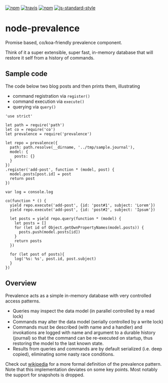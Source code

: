 [travis-image]:https://img.shields.io/travis/jlarsson/node-prevalence.svg?style=flat
[travis-url]: https://travis-ci.org/jlarsson/node-prevalence
[npm-image]:https://img.shields.io/npm/v/prevalence.svg?style=flat
[npm-url]:https://npmjs.org/package/prevalence
[license-image]:https://img.shields.io/npm/l/prevalence.svg?style=flat
[license-url]: LICENSE.md

[![npm][npm-image]][npm-url]
[![travis][travis-image]][travis-url]
[![npm][license-image]][license-url]
[![js-standard-style](https://img.shields.io/badge/code%20style-standard-brightgreen.svg?style=flat)](https://github.com/feross/standard)

# node-prevalence

Promise based, co/koa-friendly prevalence component.

Think of it a super extensible, super fast, in-memory database that will restore it self from a history of commands.

## Sample code
The code below two blog posts and then prints them, illustrating
- command registration via ```register()```
- command execution via ```execute()```
- querying via ```query()```

```
'use strict'

let path = require('path')
let co = require('co')
let prevalence = require('prevalence')

let repo = prevalence({
  path: path.resolve(__dirname, '../tmp/sample.journal'),
  model: {
    posts: {}
  }
})
.register('add-post', function * (model, post) {
  model.posts[post.id] = post
  return post
})

var log = console.log

co(function * () {
  yield repo.execute('add-post', {id: 'post#1', subject: 'Lorem'})
  yield repo.execute('add-post', {id: 'post#2', subject: 'Ipsum'})

  let posts = yield repo.query(function * (model) {
    let posts = []
    for (let id of Object.getOwnPropertyNames(model.posts)) {
      posts.push(model.posts[id])
    }
    return posts
  })

  for (let post of posts){
    log('%s: %s', post.id, post.subject)
  }
})
```

## Overview

Prevalence acts as a simple in-memory database with very controlled access patterns.

- Queries may inspect the data model (in parallel controlled by a read lock)
- Commands may alter the data model (serially controlled by a write lock)
- Commands must be described (with name and a handler) and invokations are logged with name and argument to a durable history (journal) so that the command can be re-executed on startup, thus restoring the model to the last known state.
- Results from queries and commands are by default serialized (i.e. deep copied), eliminating some nasty race conditions.


Check out [wikipedia](http://en.wikipedia.org/wiki/System_Prevalence) for a more formal definition of the prevalence pattern. Note that this implementation deviates on some key points. Most notably the support for snapshots is dropped.
